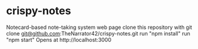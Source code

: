 # crispy-notes
Notecard-based note-taking system web page
clone this repository with git clone git@github.com:TheNarrator42/crispy-notes.git 
run "npm install"
run "npm start"
Opens at http://localhost:3000
